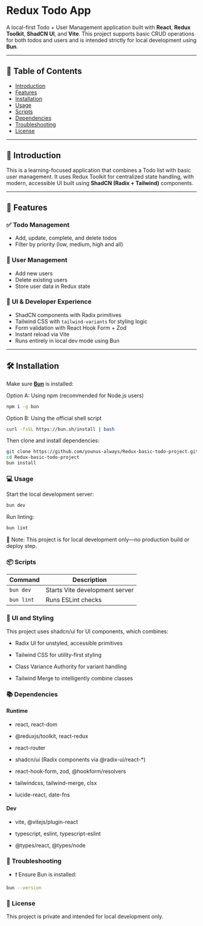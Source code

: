 # Redux Todo App

A local-first Todo + User Management application built with **React**, **Redux Toolkit**, **ShadCN UI**, and **Vite**. This project supports basic CRUD operations for both todos and users and is intended strictly for local development using **Bun**.

---

## 🧭 Table of Contents

- [Introduction](#-introduction)
- [Features](#-features)
- [Installation](#%EF%B8%8F-installation)
- [Usage](#-usage)
- [Scripts](#-scripts)
- [Dependencies](#-dependencies)
- [Troubleshooting](#-troubleshooting)
- [License](#-license)

---

## 📌 Introduction

This is a learning-focused application that combines a Todo list with basic user management. It uses Redux Toolkit for centralized state handling, with modern, accessible UI built using **ShadCN (Radix + Tailwind)** components.

---

## 🚀 Features

### ✅ Todo Management

- Add, update, complete, and delete todos
- Filter by priority (low, medium, high and all)

### 👥 User Management

- Add new users
- Delete existing users
- Store user data in Redux state

### 💄 UI & Developer Experience

- ShadCN components with Radix primitives
- Tailwind CSS with `tailwind-variants` for styling logic
- Form validation with React Hook Form + Zod
- Instant reload via Vite
- Runs entirely in local dev mode using Bun

---

## 🛠️ Installation

Make sure [**Bun**](https://bun.sh) is installed:

Option A: Using npm (recommended for Node.js users)

```bash
npm i -g bun
```

Option B: Using the official shell script

```bash
curl -fsSL https://bun.sh/install | bash
```

Then clone and install dependencies:

```bash
git clone https://github.com/younus-always/Redux-basic-todo-project.git
cd Redux-basic-todo-project
bun install
```

### 💻 Usage

Start the local development server:

```bash
bun dev
```

Run linting:

```bash
bun lint
```

📌 Note: This project is for local development only—no production build or deploy step.

### 📦 Scripts

| Command    | Description                    |
| ---------- | ------------------------------ |
| `bun dev`  | Starts Vite development server |
| `bun lint` | Runs ESLint checks             |

### 🎨 UI and Styling

This project uses shadcn/ui for UI components, which combines:

- Radix UI for unstyled, accessible primitives

- Tailwind CSS for utility-first styling

- Class Variance Authority for variant handling

- Tailwind Merge to intelligently combine classes

### 📚 Dependencies

#### Runtime

- react, react-dom

- @reduxjs/toolkit, react-redux

- react-router

- shadcn/ui (Radix components via @radix-ui/react-\*)

- react-hook-form, zod, @hookform/resolvers

- tailwindcss, tailwind-merge, clsx

- lucide-react, date-fns

#### Dev

- vite, @vitejs/plugin-react

- typescript, eslint, typescript-eslint

- @types/react, @types/node

### 🐛 Troubleshooting

- ❗ Ensure Bun is installed:

```bash
bun --version
```

### 📄 License

This project is private and intended for local development only.
